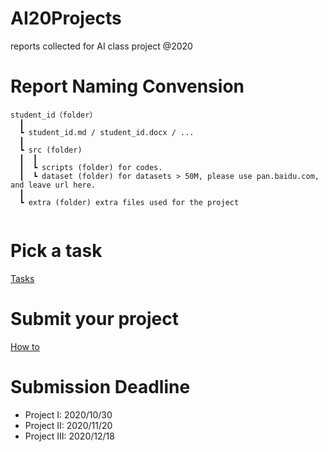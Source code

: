 # AI20Projects

reports collected for AI class project @2020

# Report Naming Convension
```
student_id（folder）  
  ┃
  ┗ student_id.md / student_id.docx / ...  
  ┃
  ┗ src (folder)
  ┃  ┃
  ┃  ┗ scripts (folder) for codes.
  ┃  ┗ dataset (folder) for datasets > 50M, please use pan.baidu.com, and leave url here.
  ┃
  ┗ extra (folder) extra files used for the project
  
```
 
# Pick a task
[Tasks](./aitasks.md)

# Submit your project
[How to](./Submission-Howto.md)

# Submission Deadline
- Project I: 2020/10/30
- Project II: 2020/11/20
- Project III: 2020/12/18

